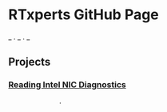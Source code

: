 # RTxperts GitHub Page


_
.
_
.
_

##   Projects

###      [Reading Intel NIC Diagnostics](https://github.com/IntervalZero/RTxperts/tree/master/IntelNicDiagnostics)


 
  
   
    
     
      
       
        
         
          
           
            
             
              
              
               
                
                  
                  .

















